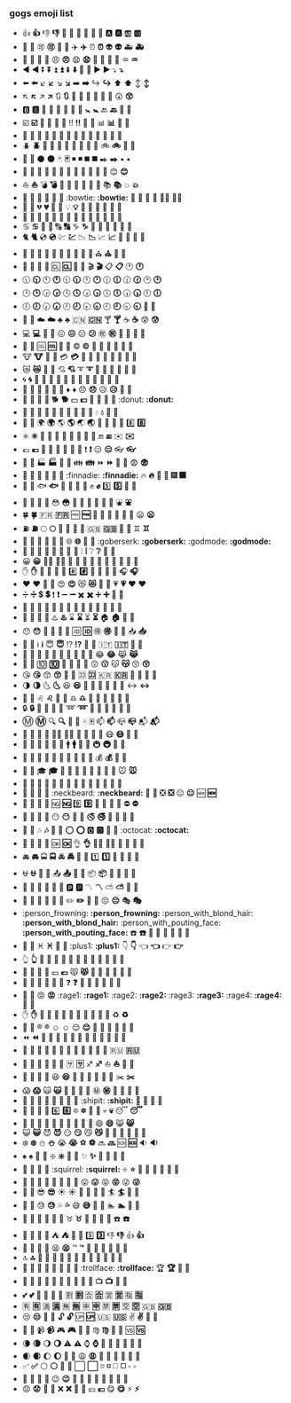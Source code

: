 ### gogs emoji list
 -  :+1: **:+1:** :-1: **:-1:** :100: **:100:** :1234: **:1234:** :8ball: **:8ball:** :a: **:a:** :ab: **:ab:**
 -  :abcd: **:abcd:** :accept: **:accept:** :aerial_tramway: **:aerial_tramway:** :airplane: **:airplane:** :alarm_clock: **:alarm_clock:** :alien: **:alien:** :ambulance: **:ambulance:**
 -  :angel: **:angel:** :anger: **:anger:** :angry: **:angry:** :anguished: **:anguished:** :ant: **:ant:** :apple: **:apple:** :aquarius: **:aquarius:**
 -  :arrow_backward: **:arrow_backward:** :arrow_double_down: **:arrow_double_down:** :arrow_double_up: **:arrow_double_up:** :arrow_down: **:arrow_down:** :arrow_down_small: **:arrow_down_small:** :arrow_forward: **:arrow_forward:** :arrow_heading_down: **:arrow_heading_down:**
 -  :arrow_left: **:arrow_left:** :arrow_lower_left: **:arrow_lower_left:** :arrow_lower_right: **:arrow_lower_right:** :arrow_right: **:arrow_right:** :arrow_right_hook: **:arrow_right_hook:** :arrow_up: **:arrow_up:** :arrow_up_down: **:arrow_up_down:**
 -  :arrow_upper_left: **:arrow_upper_left:** :arrow_upper_right: **:arrow_upper_right:** :arrows_clockwise: **:arrows_clockwise:** :arrows_counterclockwise: **:arrows_counterclockwise:** :art: **:art:** :articulated_lorry: **:articulated_lorry:** :astonished: **:astonished:**
 -  :b: **:b:** :baby: **:baby:** :baby_bottle: **:baby_bottle:** :baby_chick: **:baby_chick:** :baby_symbol: **:baby_symbol:** :back: **:back:** :baggage_claim: **:baggage_claim:**
 -  :ballot_box_with_check: **:ballot_box_with_check:** :bamboo: **:bamboo:** :banana: **:banana:** :bangbang: **:bangbang:** :bank: **:bank:** :bar_chart: **:bar_chart:** :barber: **:barber:**
 -  :basketball: **:basketball:** :bath: **:bath:** :bathtub: **:bathtub:** :battery: **:battery:** :bear: **:bear:** :bee: **:bee:** :beer: **:beer:**
 -  :beetle: **:beetle:** :beginner: **:beginner:** :bell: **:bell:** :bento: **:bento:** :bicyclist: **:bicyclist:** :bike: **:bike:** :bikini: **:bikini:**
 -  :birthday: **:birthday:** :black_circle: **:black_circle:** :black_joker: **:black_joker:** :black_medium_small_square: **:black_medium_small_square:** :black_medium_square: **:black_medium_square:** :black_nib: **:black_nib:** :black_small_square: **:black_small_square:**
 -  :black_square_button: **:black_square_button:** :blossom: **:blossom:** :blowfish: **:blowfish:** :blue_book: **:blue_book:** :blue_car: **:blue_car:** :blue_heart: **:blue_heart:** :blush: **:blush:**
 -  :boat: **:boat:** :bomb: **:bomb:** :book: **:book:** :bookmark: **:bookmark:** :bookmark_tabs: **:bookmark_tabs:** :books: **:books:** :boom: **:boom:**
 -  :bouquet: **:bouquet:** :bow: **:bow:** :bowling: **:bowling:** :bowtie: **:bowtie:** :boy: **:boy:** :bread: **:bread:** :bride_with_veil: **:bride_with_veil:**
 -  :briefcase: **:briefcase:** :broken_heart: **:broken_heart:** :bug: **:bug:** :bulb: **:bulb:** :bullettrain_front: **:bullettrain_front:** :bullettrain_side: **:bullettrain_side:** :bus: **:bus:**
 -  :bust_in_silhouette: **:bust_in_silhouette:** :busts_in_silhouette: **:busts_in_silhouette:** :cactus: **:cactus:** :cake: **:cake:** :calendar: **:calendar:** :calling: **:calling:** :camel: **:camel:**
 -  :cancer: **:cancer:** :candy: **:candy:** :capital_abcd: **:capital_abcd:** :capricorn: **:capricorn:** :car: **:car:** :card_index: **:card_index:** :carousel_horse: **:carousel_horse:**
 -  :cat2: **:cat2:** :cd: **:cd:** :chart: **:chart:** :chart_with_downwards_trend: **:chart_with_downwards_trend:** :chart_with_upwards_trend: **:chart_with_upwards_trend:** :checkered_flag: **:checkered_flag:** :cherries: **:cherries:**
 -  :chestnut: **:chestnut:** :chicken: **:chicken:** :children_crossing: **:children_crossing:** :chocolate_bar: **:chocolate_bar:** :christmas_tree: **:christmas_tree:** :church: **:church:** :cinema: **:cinema:**
 -  :city_sunrise: **:city_sunrise:** :city_sunset: **:city_sunset:** :cl: **:cl:** :clap: **:clap:** :clapper: **:clapper:** :clipboard: **:clipboard:** :clock1: **:clock1:**
 -  :clock1030: **:clock1030:** :clock11: **:clock11:** :clock1130: **:clock1130:** :clock12: **:clock12:** :clock1230: **:clock1230:** :clock130: **:clock130:** :clock2: **:clock2:**
 -  :clock3: **:clock3:** :clock330: **:clock330:** :clock4: **:clock4:** :clock430: **:clock430:** :clock5: **:clock5:** :clock530: **:clock530:** :clock6: **:clock6:**
 -  :clock7: **:clock7:** :clock730: **:clock730:** :clock8: **:clock8:** :clock830: **:clock830:** :clock9: **:clock9:** :clock930: **:clock930:** :closed_book: **:closed_book:**
 -  :closed_umbrella: **:closed_umbrella:** :cloud: **:cloud:** :clubs: **:clubs:** :cn: **:cn:** :cocktail: **:cocktail:** :coffee: **:coffee:** :cold_sweat: **:cold_sweat:**
 -  :computer: **:computer:** :confetti_ball: **:confetti_ball:** :confounded: **:confounded:** :confused: **:confused:** :congratulations: **:congratulations:** :construction: **:construction:** :construction_worker: **:construction_worker:**
 -  :cookie: **:cookie:** :cool: **:cool:** :cop: **:cop:** :copyright: **:copyright:** :corn: **:corn:** :couple: **:couple:** :couple_with_heart: **:couple_with_heart:**
 -  :cow: **:cow:** :cow2: **:cow2:** :credit_card: **:credit_card:** :crescent_moon: **:crescent_moon:** :crocodile: **:crocodile:** :crossed_flags: **:crossed_flags:** :crown: **:crown:**
 -  :crying_cat_face: **:crying_cat_face:** :crystal_ball: **:crystal_ball:** :cupid: **:cupid:** :curly_loop: **:curly_loop:** :currency_exchange: **:currency_exchange:** :curry: **:curry:** :custard: **:custard:**
 -  :cyclone: **:cyclone:** :dancer: **:dancer:** :dancers: **:dancers:** :dango: **:dango:** :dart: **:dart:** :dash: **:dash:** :date: **:date:**
 -  :deciduous_tree: **:deciduous_tree:** :department_store: **:department_store:** :diamond_shape_with_a_dot_inside: **:diamond_shape_with_a_dot_inside:** :diamonds: **:diamonds:** :disappointed: **:disappointed:** :disappointed_relieved: **:disappointed_relieved:** :dizzy: **:dizzy:**
 -  :do_not_litter: **:do_not_litter:** :dog: **:dog:** :dog2: **:dog2:** :dollar: **:dollar:** :dolls: **:dolls:** :dolphin: **:dolphin:** :donut: **:donut:**
 -  :doughnut: **:doughnut:** :dragon: **:dragon:** :dragon_face: **:dragon_face:** :dress: **:dress:** :dromedary_camel: **:dromedary_camel:** :droplet: **:droplet:** :dvd: **:dvd:**
 -  :ear_of_rice: **:ear_of_rice:** :earth_africa: **:earth_africa:** :earth_americas: **:earth_americas:** :earth_asia: **:earth_asia:** :egg: **:egg:** :eggplant: **:eggplant:** :eight: **:eight:**
 -  :eight_spoked_asterisk: **:eight_spoked_asterisk:** :electric_plug: **:electric_plug:** :elephant: **:elephant:** :email: **:email:** :e-mail: **:e-mail:** :end: **:end:** :envelope: **:envelope:**
 -  :euro: **:euro:** :european_castle: **:european_castle:** :european_post_office: **:european_post_office:** :evergreen_tree: **:evergreen_tree:** :exclamation: **:exclamation:** :expressionless: **:expressionless:** :eyeglasses: **:eyeglasses:**
 -  :facepunch: **:facepunch:** :factory: **:factory:** :fallen_leaf: **:fallen_leaf:** :family: **:family:** :fast_forward: **:fast_forward:** :fax: **:fax:** :fearful: **:fearful:**
 -  :feet: **:feet:** :ferris_wheel: **:ferris_wheel:** :file_folder: **:file_folder:** :finnadie: **:finnadie:** :fire: **:fire:** :fire_engine: **:fire_engine:** :fireworks: **:fireworks:**
 -  :first_quarter_moon_with_face: **:first_quarter_moon_with_face:** :fish: **:fish:** :fish_cake: **:fish_cake:** :fishing_pole_and_fish: **:fishing_pole_and_fish:** :fist: **:fist:** :five: **:five:** :flags: **:flags:**
 -  :floppy_disk: **:floppy_disk:** :flower_playing_cards: **:flower_playing_cards:** :flushed: **:flushed:** :foggy: **:foggy:** :football: **:football:** :fork_and_knife: **:fork_and_knife:** :fountain: **:fountain:**
 -  :four_leaf_clover: **:four_leaf_clover:** :fr: **:fr:** :free: **:free:** :fried_shrimp: **:fried_shrimp:** :fries: **:fries:** :frog: **:frog:** :frowning: **:frowning:**
 -  :fuelpump: **:fuelpump:** :full_moon: **:full_moon:** :full_moon_with_face: **:full_moon_with_face:** :game_die: **:game_die:** :gb: **:gb:** :gem: **:gem:** :gemini: **:gemini:**
 -  :gift: **:gift:** :gift_heart: **:gift_heart:** :girl: **:girl:** :globe_with_meridians: **:globe_with_meridians:** :goat: **:goat:** :goberserk: **:goberserk:** :godmode: **:godmode:**
 -  :grapes: **:grapes:** :green_apple: **:green_apple:** :green_book: **:green_book:** :green_heart: **:green_heart:** :grey_exclamation: **:grey_exclamation:** :grey_question: **:grey_question:** :grimacing: **:grimacing:**
 -  :grinning: **:grinning:** :guardsman: **:guardsman:** :guitar: **:guitar:** :gun: **:gun:** :haircut: **:haircut:** :hamburger: **:hamburger:** :hammer: **:hammer:**
 -  :hand: **:hand:** :handbag: **:handbag:** :hankey: **:hankey:** :hash: **:hash:** :hatched_chick: **:hatched_chick:** :hatching_chick: **:hatching_chick:** :headphones: **:headphones:**
 -  :heart: **:heart:** :heart_decoration: **:heart_decoration:** :heart_eyes: **:heart_eyes:** :heart_eyes_cat: **:heart_eyes_cat:** :heartbeat: **:heartbeat:** :heartpulse: **:heartpulse:** :hearts: **:hearts:**
 -  :heavy_division_sign: **:heavy_division_sign:** :heavy_dollar_sign: **:heavy_dollar_sign:** :heavy_exclamation_mark: **:heavy_exclamation_mark:** :heavy_minus_sign: **:heavy_minus_sign:** :heavy_multiplication_x: **:heavy_multiplication_x:** :heavy_plus_sign: **:heavy_plus_sign:** :helicopter: **:helicopter:**
 -  :hibiscus: **:hibiscus:** :high_brightness: **:high_brightness:** :high_heel: **:high_heel:** :hocho: **:hocho:** :honey_pot: **:honey_pot:** :honeybee: **:honeybee:** :horse: **:horse:**
 -  :hospital: **:hospital:** :hotel: **:hotel:** :hotsprings: **:hotsprings:** :hourglass: **:hourglass:** :hourglass_flowing_sand: **:hourglass_flowing_sand:** :house: **:house:** :house_with_garden: **:house_with_garden:**
 -  :hushed: **:hushed:** :ice_cream: **:ice_cream:** :icecream: **:icecream:** :id: **:id:** :ideograph_advantage: **:ideograph_advantage:** :imp: **:imp:** :inbox_tray: **:inbox_tray:**
 -  :information_desk_person: **:information_desk_person:** :information_source: **:information_source:** :innocent: **:innocent:** :interrobang: **:interrobang:** :iphone: **:iphone:** :it: **:it:** :izakaya_lantern: **:izakaya_lantern:**
 -  :japan: **:japan:** :japanese_castle: **:japanese_castle:** :japanese_goblin: **:japanese_goblin:** :japanese_ogre: **:japanese_ogre:** :jeans: **:jeans:** :joy: **:joy:** :joy_cat: **:joy_cat:**
 -  :key: **:key:** :keycap_ten: **:keycap_ten:** :kimono: **:kimono:** :kiss: **:kiss:** :kissing: **:kissing:** :kissing_cat: **:kissing_cat:** :kissing_closed_eyes: **:kissing_closed_eyes:**
 -  :kissing_heart: **:kissing_heart:** :kissing_smiling_eyes: **:kissing_smiling_eyes:** :koala: **:koala:** :koko: **:koko:** :kr: **:kr:** :large_blue_circle: **:large_blue_circle:** :large_blue_diamond: **:large_blue_diamond:**
 -  :last_quarter_moon: **:last_quarter_moon:** :last_quarter_moon_with_face: **:last_quarter_moon_with_face:** :laughing: **:laughing:** :leaves: **:leaves:** :ledger: **:ledger:** :left_luggage: **:left_luggage:** :left_right_arrow: **:left_right_arrow:**
 -  :lemon: **:lemon:** :leo: **:leo:** :leopard: **:leopard:** :libra: **:libra:** :light_rail: **:light_rail:** :link: **:link:** :lips: **:lips:**
 -  :lock: **:lock:** :lock_with_ink_pen: **:lock_with_ink_pen:** :lollipop: **:lollipop:** :loop: **:loop:** :loudspeaker: **:loudspeaker:** :love_hotel: **:love_hotel:** :love_letter: **:love_letter:**
 -  :m: **:m:** :mag: **:mag:** :mag_right: **:mag_right:** :mahjong: **:mahjong:** :mailbox: **:mailbox:** :mailbox_closed: **:mailbox_closed:** :mailbox_with_mail: **:mailbox_with_mail:**
 -  :man: **:man:** :man_with_gua_pi_mao: **:man_with_gua_pi_mao:** :man_with_turban: **:man_with_turban:** :mans_shoe: **:mans_shoe:** :maple_leaf: **:maple_leaf:** :mask: **:mask:** :massage: **:massage:**
 -  :mega: **:mega:** :melon: **:melon:** :memo: **:memo:** :mens: **:mens:** :metal: **:metal:** :metro: **:metro:** :microphone: **:microphone:**
 -  :milky_way: **:milky_way:** :minibus: **:minibus:** :minidisc: **:minidisc:** :mobile_phone_off: **:mobile_phone_off:** :money_with_wings: **:money_with_wings:** :moneybag: **:moneybag:** :monkey: **:monkey:**
 -  :monorail: **:monorail:** :mortar_board: **:mortar_board:** :mount_fuji: **:mount_fuji:** :mountain_bicyclist: **:mountain_bicyclist:** :mountain_cableway: **:mountain_cableway:** :mountain_railway: **:mountain_railway:** :mouse: **:mouse:**
 -  :movie_camera: **:movie_camera:** :moyai: **:moyai:** :muscle: **:muscle:** :mushroom: **:mushroom:** :musical_keyboard: **:musical_keyboard:** :musical_note: **:musical_note:** :musical_score: **:musical_score:**
 -  :nail_care: **:nail_care:** :name_badge: **:name_badge:** :neckbeard: **:neckbeard:** :necktie: **:necktie:** :negative_squared_cross_mark: **:negative_squared_cross_mark:** :neutral_face: **:neutral_face:** :new: **:new:**
 -  :new_moon_with_face: **:new_moon_with_face:** :newspaper: **:newspaper:** :ng: **:ng:** :nine: **:nine:** :no_bell: **:no_bell:** :no_bicycles: **:no_bicycles:** :no_entry: **:no_entry:**
 -  :no_good: **:no_good:** :no_mobile_phones: **:no_mobile_phones:** :no_mouth: **:no_mouth:** :no_pedestrians: **:no_pedestrians:** :no_smoking: **:no_smoking:** :non-potable_water: **:non-potable_water:** :nose: **:nose:**
 -  :notebook_with_decorative_cover: **:notebook_with_decorative_cover:** :notes: **:notes:** :nut_and_bolt: **:nut_and_bolt:** :o: **:o:** :o2: **:o2:** :ocean: **:ocean:** :octocat: **:octocat:**
 -  :oden: **:oden:** :office: **:office:** :ok: **:ok:** :ok_hand: **:ok_hand:** :ok_woman: **:ok_woman:** :older_man: **:older_man:** :older_woman: **:older_woman:**
 -  :oncoming_automobile: **:oncoming_automobile:** :oncoming_bus: **:oncoming_bus:** :oncoming_police_car: **:oncoming_police_car:** :oncoming_taxi: **:oncoming_taxi:** :one: **:one:** :open_file_folder: **:open_file_folder:** :open_hands: **:open_hands:**
 -  :ophiuchus: **:ophiuchus:** :orange_book: **:orange_book:** :outbox_tray: **:outbox_tray:** :ox: **:ox:** :package: **:package:** :page_facing_up: **:page_facing_up:** :page_with_curl: **:page_with_curl:**
 -  :palm_tree: **:palm_tree:** :panda_face: **:panda_face:** :paperclip: **:paperclip:** :parking: **:parking:** :part_alternation_mark: **:part_alternation_mark:** :partly_sunny: **:partly_sunny:** :passport_control: **:passport_control:**
 -  :peach: **:peach:** :pear: **:pear:** :pencil: **:pencil:** :pencil2: **:pencil2:** :penguin: **:penguin:** :pensive: **:pensive:** :performing_arts: **:performing_arts:**
 -  :person_frowning: **:person_frowning:** :person_with_blond_hair: **:person_with_blond_hair:** :person_with_pouting_face: **:person_with_pouting_face:** :phone: **:phone:** :pig: **:pig:** :pig_nose: **:pig_nose:** :pig2: **:pig2:**
 -  :pineapple: **:pineapple:** :pisces: **:pisces:** :pizza: **:pizza:** :plus1: **:plus1:** :point_down: **:point_down:** :point_left: **:point_left:** :point_right: **:point_right:**
 -  :point_up_2: **:point_up_2:** :police_car: **:police_car:** :poodle: **:poodle:** :poop: **:poop:** :post_office: **:post_office:** :postal_horn: **:postal_horn:** :postbox: **:postbox:**
 -  :pouch: **:pouch:** :poultry_leg: **:poultry_leg:** :pound: **:pound:** :pouting_cat: **:pouting_cat:** :pray: **:pray:** :princess: **:princess:** :punch: **:punch:**
 -  :purse: **:purse:** :pushpin: **:pushpin:** :put_litter_in_its_place: **:put_litter_in_its_place:** :question: **:question:** :rabbit: **:rabbit:** :rabbit2: **:rabbit2:** :racehorse: **:racehorse:**
 -  :radio_button: **:radio_button:** :rage: **:rage:** :rage1: **:rage1:** :rage2: **:rage2:** :rage3: **:rage3:** :rage4: **:rage4:** :railway_car: **:railway_car:**
 -  :raised_hand: **:raised_hand:** :raised_hands: **:raised_hands:** :raising_hand: **:raising_hand:** :ram: **:ram:** :ramen: **:ramen:** :rat: **:rat:** :recycle: **:recycle:**
 -  :red_circle: **:red_circle:** :registered: **:registered:** :relaxed: **:relaxed:** :relieved: **:relieved:** :repeat: **:repeat:** :repeat_one: **:repeat_one:** :restroom: **:restroom:**
 -  :rewind: **:rewind:** :ribbon: **:ribbon:** :rice: **:rice:** :rice_ball: **:rice_ball:** :rice_cracker: **:rice_cracker:** :rice_scene: **:rice_scene:** :ring: **:ring:**
 -  :roller_coaster: **:roller_coaster:** :rooster: **:rooster:** :rose: **:rose:** :rotating_light: **:rotating_light:** :round_pushpin: **:round_pushpin:** :rowboat: **:rowboat:** :ru: **:ru:**
 -  :runner: **:runner:** :running: **:running:** :running_shirt_with_sash: **:running_shirt_with_sash:** :sa: **:sa:** :sagittarius: **:sagittarius:** :sailboat: **:sailboat:** :sake: **:sake:**
 -  :santa: **:santa:** :satellite: **:satellite:** :satisfied: **:satisfied:** :saxophone: **:saxophone:** :school: **:school:** :school_satchel: **:school_satchel:** :scissors: **:scissors:**
 -  :scream: **:scream:** :scream_cat: **:scream_cat:** :scroll: **:scroll:** :seat: **:seat:** :secret: **:secret:** :see_no_evil: **:see_no_evil:** :seedling: **:seedling:**
 -  :shaved_ice: **:shaved_ice:** :sheep: **:sheep:** :shell: **:shell:** :ship: **:ship:** :shipit: **:shipit:** :shirt: **:shirt:** :shit: **:shit:**
 -  :shower: **:shower:** :signal_strength: **:signal_strength:** :six: **:six:** :six_pointed_star: **:six_pointed_star:** :ski: **:ski:** :skull: **:skull:** :sleeping: **:sleeping:**
 -  :slot_machine: **:slot_machine:** :small_blue_diamond: **:small_blue_diamond:** :small_orange_diamond: **:small_orange_diamond:** :small_red_triangle: **:small_red_triangle:** :small_red_triangle_down: **:small_red_triangle_down:** :smile: **:smile:** :smile_cat: **:smile_cat:**
 -  :smiley_cat: **:smiley_cat:** :smiling_imp: **:smiling_imp:** :smirk: **:smirk:** :smirk_cat: **:smirk_cat:** :smoking: **:smoking:** :snail: **:snail:** :snake: **:snake:**
 -  :snowflake: **:snowflake:** :snowman: **:snowman:** :sob: **:sob:** :soccer: **:soccer:** :soon: **:soon:** :sos: **:sos:** :sound: **:sound:**
 -  :spades: **:spades:** :spaghetti: **:spaghetti:** :sparkle: **:sparkle:** :sparkler: **:sparkler:** :sparkles: **:sparkles:** :sparkling_heart: **:sparkling_heart:** :speak_no_evil: **:speak_no_evil:**
 -  :speech_balloon: **:speech_balloon:** :speedboat: **:speedboat:** :squirrel: **:squirrel:** :star: **:star:** :star2: **:star2:** :stars: **:stars:** :station: **:station:**
 -  :steam_locomotive: **:steam_locomotive:** :stew: **:stew:** :straight_ruler: **:straight_ruler:** :strawberry: **:strawberry:** :stuck_out_tongue: **:stuck_out_tongue:** :stuck_out_tongue_closed_eyes: **:stuck_out_tongue_closed_eyes:** :stuck_out_tongue_winking_eye: **:stuck_out_tongue_winking_eye:**
 -  :sunflower: **:sunflower:** :sunglasses: **:sunglasses:** :sunny: **:sunny:** :sunrise: **:sunrise:** :sunrise_over_mountains: **:sunrise_over_mountains:** :surfer: **:surfer:** :sushi: **:sushi:**
 -  :suspension_railway: **:suspension_railway:** :sweat: **:sweat:** :sweat_drops: **:sweat_drops:** :sweat_smile: **:sweat_smile:** :sweet_potato: **:sweet_potato:** :swimmer: **:swimmer:** :symbols: **:symbols:**
 -  :tada: **:tada:** :tanabata_tree: **:tanabata_tree:** :tangerine: **:tangerine:** :taurus: **:taurus:** :taxi: **:taxi:** :tea: **:tea:** :telephone: **:telephone:**
 -  :telescope: **:telescope:** :tennis: **:tennis:** :tent: **:tent:** :thought_balloon: **:thought_balloon:** :three: **:three:** :thumbsdown: **:thumbsdown:** :thumbsup: **:thumbsup:**
 -  :tiger: **:tiger:** :tiger2: **:tiger2:** :tired_face: **:tired_face:** :tm: **:tm:** :toilet: **:toilet:** :tokyo_tower: **:tokyo_tower:** :tomato: **:tomato:**
 -  :top: **:top:** :tophat: **:tophat:** :tractor: **:tractor:** :traffic_light: **:traffic_light:** :train: **:train:** :train2: **:train2:** :tram: **:tram:**
 -  :triangular_ruler: **:triangular_ruler:** :trident: **:trident:** :triumph: **:triumph:** :trolleybus: **:trolleybus:** :trollface: **:trollface:** :trophy: **:trophy:** :tropical_drink: **:tropical_drink:**
 -  :truck: **:truck:** :trumpet: **:trumpet:** :tshirt: **:tshirt:** :tulip: **:tulip:** :turtle: **:turtle:** :tv: **:tv:** :twisted_rightwards_arrows: **:twisted_rightwards_arrows:**
 -  :two_hearts: **:two_hearts:** :two_men_holding_hands: **:two_men_holding_hands:** :two_women_holding_hands: **:two_women_holding_hands:** :u5272: **:u5272:** :u5408: **:u5408:** :u55b6: **:u55b6:** :u6307: **:u6307:**
 -  :u6709: **:u6709:** :u6e80: **:u6e80:** :u7121: **:u7121:** :u7533: **:u7533:** :u7981: **:u7981:** :u7a7a: **:u7a7a:** :uk: **:uk:**
 -  :unamused: **:unamused:** :underage: **:underage:** :unlock: **:unlock:** :up: **:up:** :us: **:us:** :v: **:v:** :vertical_traffic_light: **:vertical_traffic_light:**
 -  :vibration_mode: **:vibration_mode:** :video_camera: **:video_camera:** :video_game: **:video_game:** :violin: **:violin:** :virgo: **:virgo:** :volcano: **:volcano:** :vs: **:vs:**
 -  :waning_crescent_moon: **:waning_crescent_moon:** :waning_gibbous_moon: **:waning_gibbous_moon:** :warning: **:warning:** :watch: **:watch:** :water_buffalo: **:water_buffalo:** :watermelon: **:watermelon:** :wave: **:wave:**
 -  :waxing_crescent_moon: **:waxing_crescent_moon:** :waxing_gibbous_moon: **:waxing_gibbous_moon:** :wc: **:wc:** :weary: **:weary:** :wedding: **:wedding:** :whale: **:whale:** :whale2: **:whale2:**
 -  :white_check_mark: **:white_check_mark:** :white_circle: **:white_circle:** :white_flower: **:white_flower:** :white_large_square: **:white_large_square:** :white_medium_small_square: **:white_medium_small_square:** :white_medium_square: **:white_medium_square:** :white_small_square: **:white_small_square:**
 -  :wind_chime: **:wind_chime:** :wine_glass: **:wine_glass:** :wink: **:wink:** :wolf: **:wolf:** :woman: **:woman:** :womans_clothes: **:womans_clothes:** :womans_hat: **:womans_hat:**
 -  :worried: **:worried:** :wrench: **:wrench:** :x: **:x:** :yellow_heart: **:yellow_heart:** :yen: **:yen:** :yum: **:yum:** :zap: **:zap:**
